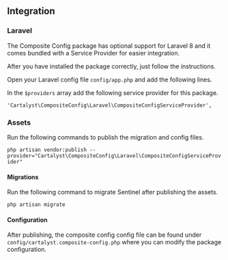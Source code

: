 ## Integration

### Laravel

The Composite Config package has optional support for Laravel 8 and it comes bundled with a Service Provider for easier integration.

After you have installed the package correctly, just follow the instructions.

Open your Laravel config file `config/app.php` and add the following lines.

In the `$providers` array add the following service provider for this package.

	'Cartalyst\CompositeConfig\Laravel\CompositeConfigServiceProvider',

### Assets

Run the following commands to publish the migration and config files.

`php artisan vendor:publish --provider="Cartalyst\CompositeConfig\Laravel\CompositeConfigServiceProvider"`

#### Migrations

Run the following command to migrate Sentinel after publishing the assets.

`php artisan migrate`

#### Configuration

After publishing, the composite config config file can be found under `config/cartalyst.composite-config.php` where you can modify the package configuration.
